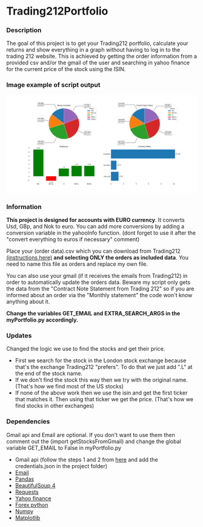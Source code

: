 # Trading212Portfolio
### Description
The goal of this project is to get your Trading212 portfolio, calculate your returns and show everything in a graph without having to log in to the trading 212 website. 
This is achieved by getting the order information from a provided csv and/or the gmail of the user and searching in yahoo finance for the current price of the stock using the ISIN.

### Image example of script output
![](/example_output.png)

### Information
**This project is designed for accounts with EURO currency**. It converts Usd, GBp, and Nok to euro. You can add more conversions by adding a conversion variable in the
yahooInfo function. (dont forget to use it after the "convert everything to euros if necessary" comment) 

Place your (order data).csv which you can download from Trading212 
[(instructions here)](https://community.trading212.com/t/new-feature-export-your-investing-history/35612) **and selecting ONLY the orders as included data**.
You need to name this file as orders and replace my own file.

You can also use your gmail (if it receives the emails from Trading212) in order to automatically update the orders data. Beware my script only gets the data
from the "Contract Note Statement from Trading 212" so if you are informed about an order via the "Monthly statement" the code won't know anything about it.

**Change the variables GET_EMAIL and EXTRA_SEARCH_ARGS in the myPortfolio.py accordingly.**

### Updates
Changed the logic we use to find the stocks and get their price. 
* First we search for the stock in the London stock exchange because that's the exchange Trading212 "prefers". To do that we just add ".L" at the end of the stock name. 
* If we don't find the stock this way then we try with the original name. (That's how we find most of the US stocks)
* If none of the above work then we use the isin and get the first ticker that matches it. Then using that ticker we get the price. (That's how we find stocks in other
exchanges) 

### Dependencies
Gmail api and Email are optional. If you don't want to use them then comment out the (import getStocksFromGmail) and change the global variable
GET_EMAIL to False in myPortfolio.py
- Gmail api (follow the steps 1 and 2 from [here](https://developers.google.com/gmail/api/quickstart/python) and add the credentials.json in the project folder)
- [Email](https://pypi.org/project/email/)
- [Pandas](https://pandas.pydata.org/pandas-docs/stable/getting_started/install.html)
- [BeautifulSoup 4](https://pypi.org/project/beautifulsoup4/)
- [Requests](https://pypi.org/project/requests/)
- [Yahoo finance](https://pypi.org/project/yahoo-fin/)
- [Forex python](https://pypi.org/project/forex-python/)
- [Numpy](https://numpy.org/install/)
- [Matplotlib](https://pypi.org/project/matplotlib/)
